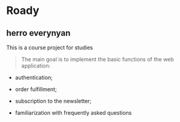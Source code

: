 # Roady
## herro everynyan

This is a course project for studies
>The main goal is to implement
>the basic functions of the web application:
- authentication;
* order fulfillment;
+ subscription to the newsletter;
- familiarization with frequently asked questions